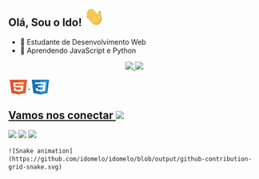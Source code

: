 ## Olá, Sou o Ido! <img src=https://raw.githubusercontent.com/ABSphreak/ABSphreak/master/gifs/Hi.gif width=40>

- 🌱 Estudante de Desenvolvimento Web
- 📖 Aprendendo JavaScript e Python

<div align="center">
  <a href="https://github.com/idomelo">
  <img height="180em" src="https://github-readme-stats.vercel.app/api?username=idomelo&show_icons=true&theme=radical&include_all_commits=true&count_private=true"/>
  <img height="180em" src="https://github-readme-stats.vercel.app/api/top-langs/?username=idomelo&layout=compact&langs_count=7&theme=radical"/>
</div>
  
<div style="display: inline_block"><br>
  <img align="center" alt="Ido-HTML" height="30" width="40" src="https://raw.githubusercontent.com/devicons/devicon/master/icons/html5/html5-original.svg">
  <img align="center" alt="Ido-CSS" height="30" width="40" src="https://raw.githubusercontent.com/devicons/devicon/master/icons/css3/css3-original.svg">

  ## Vamos nos conectar <img src=https://emojipedia-us.s3.dualstack.us-west-1.amazonaws.com/thumbs/160/apple/285/handshake_1f91d.png width=30>
</div>
  
<div>
    <a href = "https://wa.me/5588999581950"><img src="https://img.shields.io/badge/WhatsApp-25D366?style=for-the-badge&logo=whatsapp&logoColor=white" target="_blank"></a>
    <a href = "mailto:idomelo123@gmail.com"><img src="https://img.shields.io/badge/Gmail-D14836?style=for-the-badge&logo=gmail&logoColor=white" target="_blank"></a>
    <a href="https://www.linkedin.com/in/idomelo" target="_blank"><img src="https://img.shields.io/badge/LinkedIn-0077B5?style=for-the-badge&logo=linkedin&logoColor=white" target="_blank"></a> 
 
    ![Snake animation](https://github.com/idomelo/idomelo/blob/output/github-contribution-grid-snake.svg)
    
</div>

  
